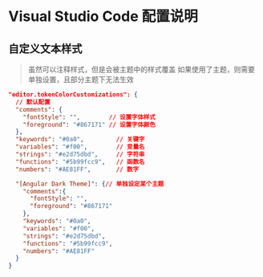 # Visual Studio Code 配置说明

## 自定义文本样式

> 虽然可以注释样式，但是会被主题中的样式覆盖
> 如果使用了主题，则需要单独设置，且部分主题下无法生效

```json
"editor.tokenColorCustomizations": {
  // 默认配置
  "comments": {
    "fontStyle": "",        // 设置字体样式
    "foreground": "#867171" // 设置字体颜色
  },
  "keywords": "#0a0",         // 关键字
  "variables": "#f00",        // 变量名
  "strings": "#e2d75dbd",     // 字符串
  "functions": "#5b99fcc9",   // 函数名
  "numbers": "#AE81FF",       // 数字

  "[Angular Dark Theme]": {// 单独设定某个主题
    "comments":{
      "fontStyle": "",
      "foreground": "#867171"
    },
    "keywords": "#0a0",
    "variables": "#f00",
    "strings": "#e2d75dbd",
    "functions": "#5b99fcc9",
    "numbers": "#AE81FF"
  }
}
```
